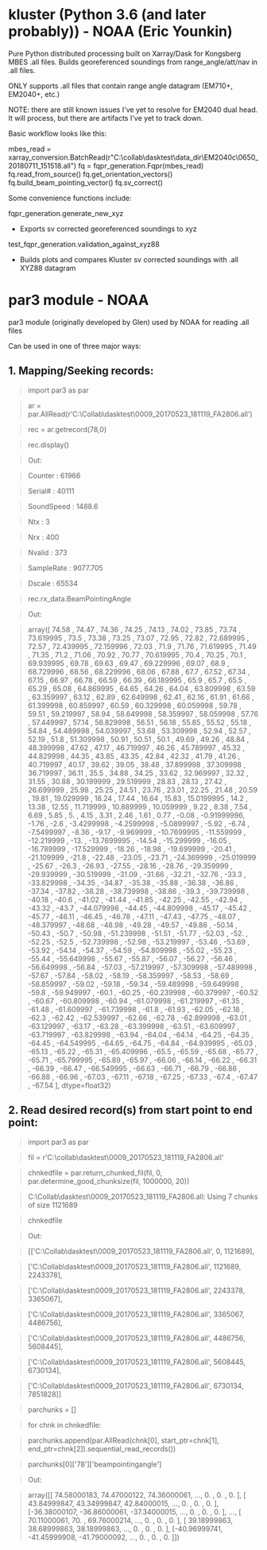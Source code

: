 # kluster (Python 3.6 (and later probably)) - NOAA (Eric Younkin)
Pure Python distributed processing built on Xarray/Dask for Kongsberg MBES .all files.  Builds georeferenced soundings from range_angle/att/nav in .all files.

ONLY supports .all files that contain range angle datagram (EM710+, EM2040+, etc.)

NOTE: there are still known issues I've yet to resolve for EM2040 dual head.  It will process, but there are artifacts I've yet to track down.

Basic workflow looks like this:

mbes_read = xarray_conversion.BatchRead(r"C:\collab\dasktest\data_dir\EM2040c\0650_20180711_151518.all")
fq = fqpr_generation.Fqpr(mbes_read)
fq.read_from_source()
fq.get_orientation_vectors()
fq.build_beam_pointing_vector()
fq.sv_correct()

Some convenience functions include:

fqpr_generation.generate_new_xyz
- Exports sv corrected georeferenced soundings to xyz

test_fqpr_generation.validation_against_xyz88
- Builds plots and compares Kluster sv corrected soundings with .all XYZ88 datagram

# par3 module - NOAA
par3 module (originally developed by Glen) used by NOAA for reading .all files

Can be used in one of three major ways:

## 1. Mapping/Seeking records:

> import par3 as par

> ar = par.AllRead(r'C:\Collab\dasktest\0009_20170523_181119_FA2806.all')

> rec = ar.getrecord(78,0)

> rec.display()

> Out:

> Counter : 61966

> Serial# : 40111

> SoundSpeed : 1488.6

> Ntx : 3

> Nrx : 400

> Nvalid : 373

> SampleRate : 9077.705

> Dscale : 65534

> rec.rx_data.BeamPointingAngle

> Out: 

>array([ 74.58      ,  74.47      ,  74.36      ,  74.25      ,
        74.13      ,  74.02      ,  73.85      ,  73.74      ,
        73.619995  ,  73.5       ,  73.38      ,  73.25      ,
        73.07      ,  72.95      ,  72.82      ,  72.689995  ,
        72.57      ,  72.439995  ,  72.159996  ,  72.03      ,
        71.9       ,  71.76      ,  71.619995  ,  71.49      ,
        71.35      ,  71.2       ,  71.06      ,  70.92      ,
        70.77      ,  70.619995  ,  70.4       ,  70.25      ,
        70.1       ,  69.939995  ,  69.78      ,  69.63      ,
        69.47      ,  69.229996  ,  69.07      ,  68.9       ,
        68.729996  ,  68.56      ,  68.229996  ,  68.06      ,
        67.88      ,  67.7       ,  67.52      ,  67.34      ,
        67.15      ,  66.97      ,  66.78      ,  66.59      ,
        66.39      ,  66.189995  ,  65.9       ,  65.7       ,
        65.5       ,  65.29      ,  65.08      ,  64.869995  ,
        64.65      ,  64.26      ,  64.04      ,  63.809998  ,
        63.59      ,  63.359997  ,  63.12      ,  62.89      ,
        62.649998  ,  62.41      ,  62.16      ,  61.91      ,
        61.66      ,  61.399998  ,  60.859997  ,  60.59      ,
        60.329998  ,  60.059998  ,  59.78      ,  59.51      ,
        59.219997  ,  58.94      ,  58.649998  ,  58.359997  ,
        58.059998  ,  57.76      ,  57.449997  ,  57.14      ,
        56.829998  ,  56.51      ,  56.18      ,  55.85      ,
        55.52      ,  55.18      ,  54.84      ,  54.489998  ,
        54.039997  ,  53.68      ,  53.309998  ,  52.94      ,
        52.57      ,  52.19      ,  51.8       ,  51.309998  ,
        50.91      ,  50.51      ,  50.1       ,  49.69      ,
        49.26      ,  48.84      ,  48.399998  ,  47.62      ,
        47.17      ,  46.719997  ,  46.26      ,  45.789997  ,
        45.32      ,  44.829998  ,  44.35      ,  43.85      ,
        43.35      ,  42.84      ,  42.32      ,  41.79      ,
        41.26      ,  40.719997  ,  40.17      ,  39.62      ,
        39.05      ,  38.48      ,  37.899998  ,  37.309998  ,
        36.719997  ,  36.11      ,  35.5       ,  34.88      ,
        34.25      ,  33.62      ,  32.969997  ,  32.32      ,
        31.55      ,  30.88      ,  30.199999  ,  29.519999  ,
        28.83      ,  28.13      ,  27.42      ,  26.699999  ,
        25.98      ,  25.25      ,  24.51      ,  23.76      ,
        23.01      ,  22.25      ,  21.48      ,  20.59      ,
        19.81      ,  19.029999  ,  18.24      ,  17.44      ,
        16.64      ,  15.83      ,  15.0199995 ,  14.2       ,
        13.38      ,  12.55      ,  11.719999  ,  10.889999  ,
        10.059999  ,   9.22      ,   8.38      ,   7.54      ,
         6.69      ,   5.85      ,   5.        ,   4.15      ,
         3.31      ,   2.46      ,   1.61      ,   0.77      ,
        -0.08      ,  -0.91999996,  -1.76      ,  -2.6       ,
        -3.4299998 ,  -4.2599998 ,  -5.0899997 ,  -5.92      ,
        -6.74      ,  -7.5499997 ,  -8.36      ,  -9.17      ,
        -9.969999  , -10.7699995 , -11.559999  , -12.219999  ,
       -13.        , -13.7699995 , -14.54      , -15.299999  ,
       -16.05      , -16.789999  , -17.529999  , -18.26      ,
       -18.98      , -19.699999  , -20.41      , -21.109999  ,
       -21.8       , -22.48      , -23.05      , -23.71      ,
       -24.369999  , -25.019999  , -25.67      , -26.3       ,
       -26.93      , -27.55      , -28.16      , -28.76      ,
       -29.359999  , -29.939999  , -30.519999  , -31.09      ,
       -31.66      , -32.21      , -32.76      , -33.3       ,
       -33.829998  , -34.35      , -34.87      , -35.38      ,
       -35.88      , -36.38      , -36.86      , -37.34      ,
       -37.82      , -38.28      , -38.739998  , -38.86      ,
       -39.3       , -39.739998  , -40.18      , -40.6       ,
       -41.02      , -41.44      , -41.85      , -42.25      ,
       -42.55      , -42.94      , -43.32      , -43.7       ,
       -44.079998  , -44.45      , -44.809998  , -45.17      ,
       -45.42      , -45.77      , -46.11      , -46.45      ,
       -46.78      , -47.11      , -47.43      , -47.75      ,
       -48.07      , -48.379997  , -48.68      , -48.98      ,
       -49.28      , -49.57      , -49.86      , -50.14      ,
       -50.43      , -50.7       , -50.98      , -51.239998  ,
       -51.51      , -51.77      , -52.03      , -52.        ,
       -52.25      , -52.5       , -52.739998  , -52.98      ,
       -53.219997  , -53.46      , -53.69      , -53.92      ,
       -54.14      , -54.37      , -54.59      , -54.809998  ,
       -55.02      , -55.23      , -55.44      , -55.649998  ,
       -55.67      , -55.87      , -56.07      , -56.27      ,
       -56.46      , -56.649998  , -56.84      , -57.03      ,
       -57.219997  , -57.309998  , -57.489998  , -57.67      ,
       -57.84      , -58.02      , -58.19      , -58.359997  ,
       -58.53      , -58.69      , -58.859997  , -59.02      ,
       -59.18      , -59.34      , -59.489998  , -59.649998  ,
       -59.8       , -59.949997  , -60.1       , -60.25      ,
       -60.239998  , -60.379997  , -60.52      , -60.67      ,
       -60.809998  , -60.94      , -61.079998  , -61.219997  ,
       -61.35      , -61.48      , -61.609997  , -61.739998  ,
       -61.8       , -61.93      , -62.05      , -62.18      ,
       -62.3       , -62.42      , -62.539997  , -62.66      ,
       -62.78      , -62.899998  , -63.01      , -63.129997  ,
       -63.17      , -63.28      , -63.399998  , -63.51      ,
       -63.609997  , -63.719997  , -63.829998  , -63.94      ,
       -64.04      , -64.14      , -64.25      , -64.35      ,
       -64.45      , -64.549995  , -64.65      , -64.75      ,
       -64.84      , -64.939995  , -65.03      , -65.13      ,
       -65.22      , -65.31      , -65.409996  , -65.5       ,
       -65.59      , -65.68      , -65.77      , -65.71      ,
       -65.799995  , -65.89      , -65.97      , -66.06      ,
       -66.14      , -66.22      , -66.31      , -66.39      ,
       -66.47      , -66.549995  , -66.63      , -66.71      ,
       -66.79      , -66.86      , -66.88      , -66.96      ,
       -67.03      , -67.11      , -67.18      , -67.25      ,
       -67.33      , -67.4       , -67.47      , -67.54      ],
      dtype=float32)

## 2. Read desired record(s) from start point to end point:

> import par3 as par

> fil = r'C:\collab\dasktest\0009_20170523_181119_FA2806.all'

> chnkedfile = par.return_chunked_fil(fil, 0, par.determine_good_chunksize(fil, 1000000, 20))

> C:\Collab\dasktest\0009_20170523_181119_FA2806.all: Using 7 chunks of size 1121689

> chnkedfile

> Out: 

> [['C:\\Collab\\dasktest\\0009_20170523_181119_FA2806.all', 0, 1121689],

> ['C:\\Collab\\dasktest\\0009_20170523_181119_FA2806.all', 1121689, 2243378],

> ['C:\\Collab\\dasktest\\0009_20170523_181119_FA2806.all', 2243378, 3365067],

> ['C:\\Collab\\dasktest\\0009_20170523_181119_FA2806.all', 3365067, 4486756],

> ['C:\\Collab\\dasktest\\0009_20170523_181119_FA2806.all', 4486756, 5608445],

> ['C:\\Collab\\dasktest\\0009_20170523_181119_FA2806.all', 5608445, 6730134],

> ['C:\\Collab\\dasktest\\0009_20170523_181119_FA2806.all', 6730134, 7851828]]

> parchunks = []

> for chnk in chnkedfile:

> parchunks.append(par.AllRead(chnk[0], start_ptr=chnk[1], end_ptr=chnk[2]).sequential_read_records())
        
> parchunks[0]['78']['beampointingangle']

> Out: 

> array([[ 74.58000183,  74.47000122,  74.36000061, ...,   0.        ,
           0.        ,   0.        ],
        [ 43.84999847,  43.34999847,  42.84000015, ...,   0.        ,
           0.        ,   0.        ],
        [-36.38000107, -36.86000061, -37.34000015, ...,   0.        ,
           0.        ,   0.        ],
        ...,
        [ 70.11000061,  70.        ,  69.76000214, ...,   0.        ,
           0.        ,   0.        ],
        [ 39.18999863,  38.68999863,  38.18999863, ...,   0.        ,
          0.        ,   0.        ],
        [-40.96999741, -41.45999908, -41.79000092, ...,   0.        ,
          0.        ,   0.        ]])
